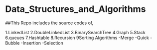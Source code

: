 # Data_Structures_and_Algorithms

##This Repo includes the source codes of,

1.LinkedList
2.DoubleLinkedList
3.BinarySearchTree
4.Graph
5.Stack
6.queues
7.Hashtable
8.Recursion
9Sorting Algorithms
  -Merge
  -Quick
  -Bubble
  -Insertion
  -Selection
